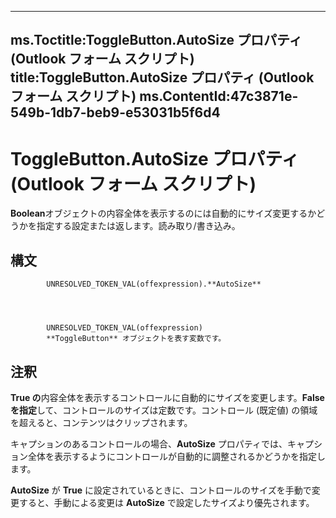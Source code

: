 

---
ms.Toctitle:ToggleButton.AutoSize プロパティ (Outlook フォーム スクリプト)
title:ToggleButton.AutoSize プロパティ (Outlook フォーム スクリプト)
ms.ContentId:47c3871e-549b-1db7-beb9-e53031b5f6d4
---
# ToggleButton.AutoSize プロパティ (Outlook フォーム スクリプト)




**Boolean**オブジェクトの内容全体を表示するのには自動的にサイズ変更するかどうかを指定する設定または返します。読み取り/書き込み。

## 構文

            UNRESOLVED_TOKEN_VAL(offexpression).**AutoSize**




            UNRESOLVED_TOKEN_VAL(offexpression)
            **ToggleButton** オブジェクトを表す変数です。



## 注釈
**True の**内容全体を表示するコントロールに自動的にサイズを変更します。**False を指定**して、コントロールのサイズは定数です。コントロール (既定値) の領域を超えると、コンテンツはクリップされます。



キャプションのあるコントロールの場合、**AutoSize** プロパティでは、キャプション全体を表示するようにコントロールが自動的に調整されるかどうかを指定します。



**AutoSize** が **True** に設定されているときに、コントロールのサイズを手動で変更すると、手動による変更は **AutoSize** で設定したサイズより優先されます。




